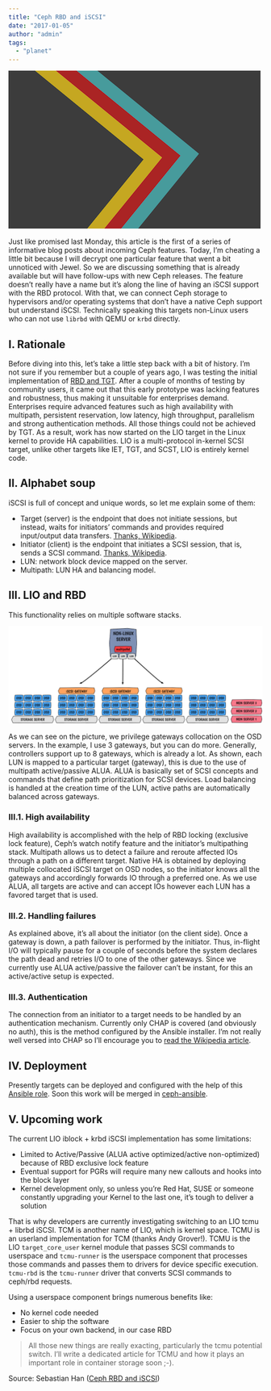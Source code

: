 ```yaml
---
title: "Ceph RBD and iSCSI"
date: "2017-01-05"
author: "admin"
tags: 
  - "planet"
---
```


![Ceph RBD and iSCSI](images/rbd-iscsi.png)

Just like promised last Monday, this article is the first of a series of informative blog posts about incoming Ceph features. Today, I’m cheating a little bit because I will decrypt one particular feature that went a bit unnoticed with Jewel. So we are discussing something that is already available but will have follow-ups with new Ceph releases. The feature doesn’t really have a name but it’s along the line of having an iSCSI support with the RBD protocol. With that, we can connect Ceph storage to hypervisors and/or operating systems that don’t have a native Ceph support but understand iSCSI. Technically speaking this targets non-Linux users who can not use `librbd` with QEMU or `krbd` directly.

## I. Rationale

Before diving into this, let’s take a little step back with a bit of history. I’m not sure if you remember but a couple of years ago, I was testing the initial implementation of [RBD and TGT](http://www.sebastien-han.fr/blog/2014/07/07/start-with-the-rbd-support-for-tgt/). After a couple of months of testing by community users, it came out that this early prototype was lacking features and robustness, thus making it unsuitable for enterprises demand. Enterprises require advanced features such as high availability with multipath, persistent reservation, low latency, high throughput, parallelism and strong authentication methods. All those things could not be achieved by TGT. As a result, work has now started on the LIO target in the Linux kernel to provide HA capabilities. LIO is a multi-protocol in-kernel SCSI target, unlike other targets like IET, TGT, and SCST, LIO is entirely kernel code.

## II. Alphabet soup

iSCSI is full of concept and unique words, so let me explain some of them:

- Target (server) is the endpoint that does not initiate sessions, but instead, waits for initiators’ commands and provides required input/output data transfers. [Thanks, Wikipedia](https://en.wikipedia.org/wiki/SCSI_initiator_and_target).
- Initiator (client) is the endpoint that initiates a SCSI session, that is, sends a SCSI command. [Thanks, Wikipedia](https://en.wikipedia.org/wiki/SCSI_initiator_and_target).
- LUN: network block device mapped on the server.
- Multipath: LUN HA and balancing model.

## III. LIO and RBD

This functionality relies on multiple software stacks.

![Ceph RBD and iSCSI design](images/rbd-iscsi-archi.png)

As we can see on the picture, we privilege gateways collocation on the OSD servers. In the example, I use 3 gateways, but you can do more. Generally, controllers support up to 8 gateways, which is already a lot. As shown, each LUN is mapped to a particular target (gateway), this is due to the use of multipath active/passive ALUA. ALUA is basically set of SCSI concepts and commands that define path prioritization for SCSI devices. Load balancing is handled at the creation time of the LUN, active paths are automatically balanced across gateways.

### III.1. High availability

High availability is accomplished with the help of RBD locking (exclusive lock feature), Ceph’s watch notify feature and the initiator’s multipathing stack. Multipath allows us to detect a failure and reroute affected IOs through a path on a different target. Native HA is obtained by deploying multiple collocated iSCSI target on OSD nodes, so the initiator knows all the gateways and accordingly forwards IO through a preferred one. As we use ALUA, all targets are active and can accept IOs however each LUN has a favored target that is used.

### III.2. Handling failures

As explained above, it’s all about the initiator (on the client side). Once a gateway is down, a path failover is performed by the initiator. Thus, in-flight I/O will typically pause for a couple of seconds before the system declares the path dead and retries I/O to one of the other gateways. Since we currently use ALUA active/passive the failover can’t be instant, for this an active/active setup is expected.

### III.3. Authentication

The connection from an initiator to a target needs to be handled by an authentication mechanism. Currently only CHAP is covered (and obviously no auth), this is the method configured by the Ansible installer. I’m not really well versed into CHAP so I’ll encourage you to [read the Wikipedia article](https://en.wikipedia.org/wiki/Challenge-Handshake_Authentication_Protocol).

## IV. Deployment

Presently targets can be deployed and configured with the help of this [Ansible role](https://github.com/pcuzner/ceph-iscsi-ansible). Soon this work will be merged in [ceph-ansible](https://github.com/ceph/ceph-ansible).

## V. Upcoming work

The current LIO iblock + krbd iSCSI implementation has some limitations:

- Limited to Active/Passive (ALUA active optimized/active non-optimized) because of RBD exclusive lock feature
- Eventual support for PGRs will require many new callouts and hooks into the block layer
- Kernel development only, so unless you’re Red Hat, SUSE or someone constantly upgrading your Kernel to the last one, it’s tough to deliver a solution

That is why developers are currently investigating switching to an LIO tcmu + librbd iSCSI. TCM is another name of LIO, which is kernel space. TCMU is an userland implementation for TCM (thanks Andy Grover!). TCMU is the LIO `target_core_user` kernel module that passes SCSI commands to userspace and `tcmu-runner` is the userspace component that processes those commands and passes them to drivers for device specific execution. `tcmu-rbd` is the `tcmu-runner` driver that converts SCSI commands to ceph/rbd requests.

Using a userspace component brings numerous benefits like:

- No kernel code needed
- Easier to ship the software
- Focus on your own backend, in our case RBD

  

> All those new things are really exacting, particularly the tcmu potential switch. I’ll write a dedicated article for TCMU and how it plays an important role in container storage soon ;-).

Source: Sebastian Han ([Ceph RBD and iSCSI](https://sebastien-han.fr/blog/2017/01/05/Ceph-RBD-and-iSCSI/))

